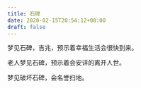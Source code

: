 ```yaml
---
title: 石碑
date: 2020-02-15T20:54:12+08:00
draft: false
---
```


梦见石碑，吉兆，预示着幸福生活会很快到来。

老人梦见石碑，预示着会安详的离开人世。

梦见破坏石碑，会名誉扫地。

